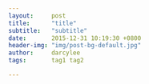 ```yaml
---
layout:     post
title:      "title"
subtitle:   "subtitle"
date:       2015-12-31 10:19:30 +0800
header-img: "img/post-bg-default.jpg"
author:     darcylee
tags:       tag1 tag2

---
```


